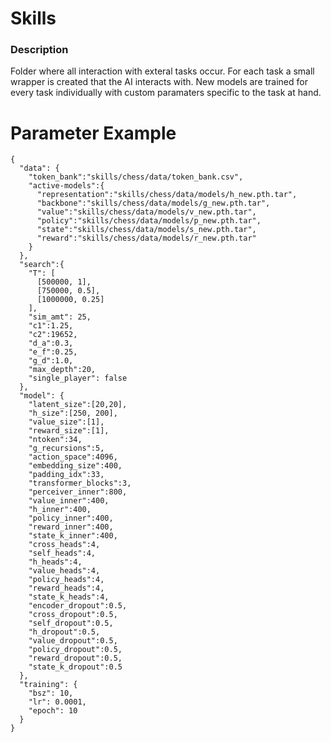 # Skills
### Description
Folder where all interaction with exteral tasks occur. For each task a small wrapper is created that the AI interacts with. New models are trained for every task individually with custom paramaters specific to the task at hand.

# Parameter Example
```
{
  "data": {
    "token_bank":"skills/chess/data/token_bank.csv",
    "active-models":{
      "representation":"skills/chess/data/models/h_new.pth.tar",
      "backbone":"skills/chess/data/models/g_new.pth.tar",
      "value":"skills/chess/data/models/v_new.pth.tar",
      "policy":"skills/chess/data/models/p_new.pth.tar",
      "state":"skills/chess/data/models/s_new.pth.tar",
      "reward":"skills/chess/data/models/r_new.pth.tar"
    }
  },
  "search":{
    "T": [
      [500000, 1],
      [750000, 0.5],
      [1000000, 0.25]
    ],
    "sim_amt": 25,
    "c1":1.25,
    "c2":19652,
    "d_a":0.3,
    "e_f":0.25,
    "g_d":1.0,
    "max_depth":20,
    "single_player": false
  },
  "model": {
    "latent_size":[20,20],
    "h_size":[250, 200],
    "value_size":[1],
    "reward_size":[1],
    "ntoken":34,
    "g_recursions":5,
    "action_space":4096,
    "embedding_size":400,
    "padding_idx":33,
    "transformer_blocks":3,
    "perceiver_inner":800,
    "value_inner":400,
    "h_inner":400,
    "policy_inner":400,
    "reward_inner":400,
    "state_k_inner":400,
    "cross_heads":4,
    "self_heads":4,
    "h_heads":4,
    "value_heads":4,
    "policy_heads":4,
    "reward_heads":4,
    "state_k_heads":4,
    "encoder_dropout":0.5,
    "cross_dropout":0.5,
    "self_dropout":0.5,
    "h_dropout":0.5,
    "value_dropout":0.5,
    "policy_dropout":0.5,
    "reward_dropout":0.5,
    "state_k_dropout":0.5
  },
  "training": {
    "bsz": 10,
    "lr": 0.0001,
    "epoch": 10
  }
}
```
